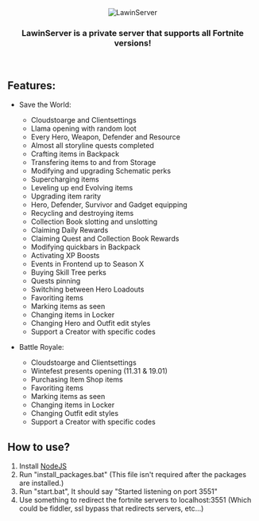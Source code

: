 <div align=center>
  <img src="https://i.imgur.com/fpysHlE.png" alt="LawinServer">

  ### LawinServer is a private server that supports all Fortnite versions!
  
</div>
<br>

## Features:

- Save the World:
  - Cloudstoarge and Clientsettings
  - Llama opening with random loot
  - Every Hero, Weapon, Defender and Resource
  - Almost all storyline quests completed
  - Crafting items in Backpack
  - Transfering items to and from Storage
  - Modifying and upgrading Schematic perks
  - Supercharging items
  - Leveling up end Evolving items
  - Upgrading item rarity
  - Hero, Defender, Survivor and Gadget equipping
  - Recycling and destroying items
  - Collection Book slotting and unslotting
  - Claiming Daily Rewards
  - Claiming Quest and Collection Book Rewards
  - Modifying quickbars in Backpack
  - Activating XP Boosts
  - Events in Frontend up to Season X
  - Buying Skill Tree perks
  - Quests pinning
  - Switching between Hero Loadouts
  - Favoriting items
  - Marking items as seen
  - Changing items in Locker
  - Changing Hero and Outfit edit styles
  - Support a Creator with specific codes

- Battle Royale:
  - Cloudstoarge and Clientsettings
  - Wintefest presents opening (11.31 & 19.01)
  - Purchasing Item Shop items
  - Favoriting items
  - Marking items as seen
  - Changing items in Locker
  - Changing Outfit edit styles
  - Support a Creator with specific codes

## How to use?
1) Install [NodeJS](https://nodejs.org/en/)
2) Run "install_packages.bat" (This file isn't required after the packages are installed.)
3) Run "start.bat", It should say "Started listening on port 3551"
4) Use something to redirect the fortnite servers to localhost:3551 (Which could be fiddler, ssl bypass that redirects servers, etc...)
